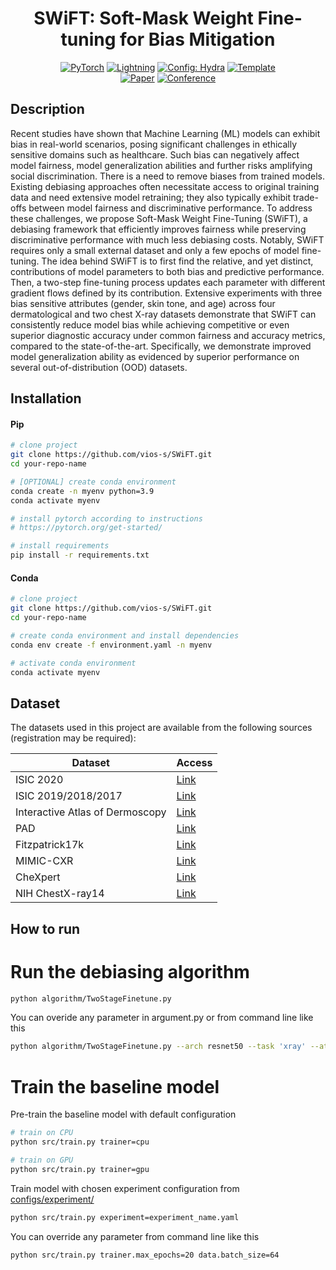 <div align="center">

# SWiFT: Soft-Mask Weight Fine-tuning for Bias Mitigation

<a href="https://pytorch.org/get-started/locally/"><img alt="PyTorch" src="https://img.shields.io/badge/PyTorch-ee4c2c?logo=pytorch&logoColor=white"></a>
<a href="https://pytorchlightning.ai/"><img alt="Lightning" src="https://img.shields.io/badge/-Lightning-792ee5?logo=pytorchlightning&logoColor=white"></a>
<a href="https://hydra.cc/"><img alt="Config: Hydra" src="https://img.shields.io/badge/Config-Hydra-89b8cd"></a>
<a href="https://github.com/ashleve/lightning-hydra-template"><img alt="Template" src="https://img.shields.io/badge/-Lightning--Hydra--Template-017F2F?style=flat&logo=github&labelColor=gray"></a><br>
[![Paper](http://img.shields.io/badge/paper-arxiv.2508.18826-B31B1B.svg)](https://doi.org/10.59275/j.melba.2025-de23)
[![Conference](http://img.shields.io/badge/AnyConference-year-4b44ce.svg)](https://www.melba-journal.org/issues/faimi25.html)

</div>

## Description

Recent studies have shown that Machine Learning (ML) models can exhibit bias in real-world scenarios, posing significant challenges in ethically sensitive domains such as healthcare. Such bias can negatively affect model fairness, model generalization abilities and further risks amplifying social discrimination. There is a need to remove biases from trained models. Existing debiasing approaches often necessitate access to original training data and need extensive model retraining; they also typically exhibit trade-offs between model fairness and discriminative performance. To address these challenges, we propose Soft-Mask Weight Fine-Tuning (SWiFT), a debiasing framework that efficiently improves fairness while preserving discriminative performance with much less debiasing costs. Notably, SWiFT requires only a small external dataset and only a few epochs of model fine-tuning. The idea behind SWiFT is to first find the relative, and yet distinct, contributions of model parameters to both bias and predictive performance. Then, a two-step fine-tuning process
updates each parameter with different gradient flows defined by its contribution. Extensive experiments with three bias sensitive attributes (gender, skin tone, and age) across four dermatological and two chest X-ray datasets demonstrate that SWiFT can consistently reduce model bias while achieving competitive or even superior diagnostic accuracy under common fairness and accuracy metrics, compared to the state-of-the-art. Specifically, we demonstrate improved model generalization ability as evidenced by superior performance on several out-of-distribution (OOD) datasets.

## Installation

#### Pip

```bash
# clone project
git clone https://github.com/vios-s/SWiFT.git
cd your-repo-name

# [OPTIONAL] create conda environment
conda create -n myenv python=3.9
conda activate myenv

# install pytorch according to instructions
# https://pytorch.org/get-started/

# install requirements
pip install -r requirements.txt
```

#### Conda

```bash
# clone project
git clone https://github.com/vios-s/SWiFT.git
cd your-repo-name

# create conda environment and install dependencies
conda env create -f environment.yaml -n myenv

# activate conda environment
conda activate myenv
```
## Dataset

The datasets used in this project are available from the following sources (registration may be required):

| Dataset                          | Access                                                                 |
|----------------------------------|------------------------------------------------------------------------|
| ISIC 2020                        | [Link](https://www.kaggle.com/cdeotte/jpeg-melanoma-256x256)           |
| ISIC 2019/2018/2017              | [Link](https://www.kaggle.com/cdeotte/jpeg-isic2019-256x256)           |
| Interactive Atlas of Dermoscopy  | [Link](https://derm.cs.sfu.ca/Welcome.html)                            |
| PAD                              | [Link](https://data.mendeley.com/datasets/zr7vgbcyr2/1)                 |
| Fitzpatrick17k                   | [Link](https://github.com/mattgroh/fitzpatrick17k)                     |
| MIMIC-CXR                        | [Link](https://physionet.org/content/mimic-cxr/2.1.0/)                 |
| CheXpert                         | [Link](https://stanfordmlgroup.github.io/competitions/chexpert/)       |
| NIH ChestX-ray14                 | [Link](https://www.kaggle.com/datasets/nih-chest-xrays/data)           |


## How to run

# Run the debiasing algorithm
```bash
python algorithm/TwoStageFinetune.py
```
You can overide any parameter in argument.py or from command line like this 

```bash
python algorithm/TwoStageFinetune.py --arch resnet50 --task 'xray' --attr 'age_attribute' --lr-base 0.000001 --lr-forget 0.000001 --beta 0.01 --model-dir './logs/model/resnet50_mimic_val0_gender.ckpt' --csv-dir './data/chestXray/csv/mimic_val_gender_0.csv' --batch-size 128 --num-attr 'binary'
```

# Train the baseline model
Pre-train the baseline model with default configuration

```bash
# train on CPU
python src/train.py trainer=cpu

# train on GPU
python src/train.py trainer=gpu
```

Train model with chosen experiment configuration from [configs/experiment/](configs/experiment/)

```bash
python src/train.py experiment=experiment_name.yaml
```

You can override any parameter from command line like this

```bash
python src/train.py trainer.max_epochs=20 data.batch_size=64
```






